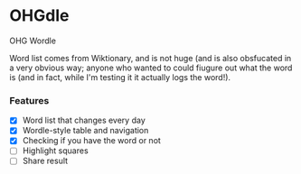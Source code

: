 # OHGdle
OHG Wordle

Word list comes from Wiktionary, and is not huge (and is also obsfucated in a very obvious way; anyone who wanted to could fiugure out what the word is (and in fact, while I'm testing it it actually logs the word!). 

### Features

- [x] Word list that changes every day
- [x] Wordle-style table and navigation
- [x] Checking if you have the word or not 
- [ ] Highlight squares 
- [ ] Share result
